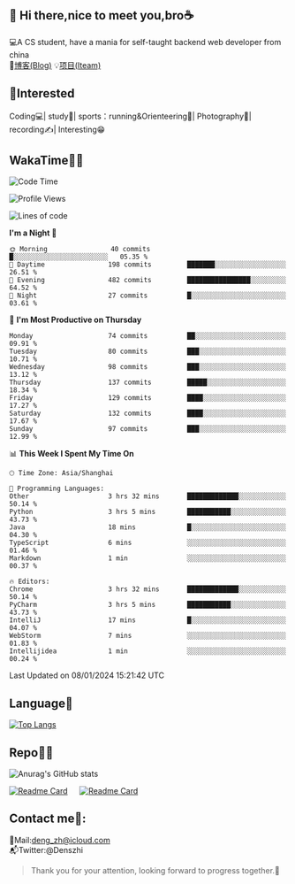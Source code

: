 👋 Hi there,nice to meet you,bro☕
---
💻A CS student, have a mania for self-taught backend web developer from china   
📌[博客(Blog)](https://github.com/HealUP/MyBlog)
💡[项目(Iteam)](https://healup.github.io/)

 <!-- waka-box start -->
 <!-- waka-box end -->
 
🧲**Interested**
--
Coding💻| study📖| sports：running&Orienteering🏃‍| Photography📸| recording✍️| Interesting😁

WakaTime👨‍💻
---
<!--START_SECTION:waka-->
![Code Time](http://img.shields.io/badge/Code%20Time-528%20hrs%2037%20mins-blue)

![Profile Views](http://img.shields.io/badge/Profile%20Views-4-blue)

![Lines of code](https://img.shields.io/badge/From%20Hello%20World%20I%27ve%20Written-205.0%20thousand%20lines%20of%20code-blue)

**I'm a Night 🦉** 

```text
🌞 Morning                40 commits          █░░░░░░░░░░░░░░░░░░░░░░░░   05.35 % 
🌆 Daytime                198 commits         ███████░░░░░░░░░░░░░░░░░░   26.51 % 
🌃 Evening                482 commits         ████████████████░░░░░░░░░   64.52 % 
🌙 Night                  27 commits          █░░░░░░░░░░░░░░░░░░░░░░░░   03.61 % 
```
📅 **I'm Most Productive on Thursday** 

```text
Monday                   74 commits          ██░░░░░░░░░░░░░░░░░░░░░░░   09.91 % 
Tuesday                  80 commits          ███░░░░░░░░░░░░░░░░░░░░░░   10.71 % 
Wednesday                98 commits          ███░░░░░░░░░░░░░░░░░░░░░░   13.12 % 
Thursday                 137 commits         █████░░░░░░░░░░░░░░░░░░░░   18.34 % 
Friday                   129 commits         ████░░░░░░░░░░░░░░░░░░░░░   17.27 % 
Saturday                 132 commits         ████░░░░░░░░░░░░░░░░░░░░░   17.67 % 
Sunday                   97 commits          ███░░░░░░░░░░░░░░░░░░░░░░   12.99 % 
```


📊 **This Week I Spent My Time On** 

```text
🕑︎ Time Zone: Asia/Shanghai

💬 Programming Languages: 
Other                    3 hrs 32 mins       █████████████░░░░░░░░░░░░   50.14 % 
Python                   3 hrs 5 mins        ███████████░░░░░░░░░░░░░░   43.73 % 
Java                     18 mins             █░░░░░░░░░░░░░░░░░░░░░░░░   04.30 % 
TypeScript               6 mins              ░░░░░░░░░░░░░░░░░░░░░░░░░   01.46 % 
Markdown                 1 min               ░░░░░░░░░░░░░░░░░░░░░░░░░   00.37 % 

🔥 Editors: 
Chrome                   3 hrs 32 mins       █████████████░░░░░░░░░░░░   50.14 % 
PyCharm                  3 hrs 5 mins        ███████████░░░░░░░░░░░░░░   43.73 % 
IntelliJ                 17 mins             █░░░░░░░░░░░░░░░░░░░░░░░░   04.07 % 
WebStorm                 7 mins              ░░░░░░░░░░░░░░░░░░░░░░░░░   01.83 % 
Intellijidea             1 min               ░░░░░░░░░░░░░░░░░░░░░░░░░   00.24 % 
```


 Last Updated on 08/01/2024 15:21:42 UTC
<!--END_SECTION:waka-->

Language🚀
---
[![Top Langs](https://github-readme-stats.vercel.app/api/top-langs/?username=HealUP&layout=compact&hide_border=true)](https://github.com/HealUP)

Repo🧑‍💻
---
![Anurag's GitHub stats](https://github-readme-stats.vercel.app/api?username=HealUP&count_private=true&show_icons=true&theme=gruvbox&hide_border=true) 

[![Readme Card](https://github-readme-stats.vercel.app/api/pin/?username=HealUP&repo=InternetEy&theme=transparent)](https://github.com/HealUP/InternetEy) &emsp;
[![Readme Card](https://github-readme-stats.vercel.app/api/pin/?username=HealUP&repo=CampusExperience&theme=transparent)](https://github.com/HealUP/CampusExperience)


Contact me📱:
---
📮Mail:deng_zh@icloud.com  
📬Twitter:@Denszhi  

> Thank you for your attention, looking forward to progress together.🎉
